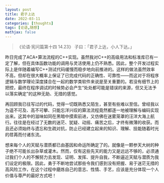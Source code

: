 ```yaml
---
layout: post
title: 君子上达
date: 2022-03-11
categories: [thoughts]
tags: [论语,随想]
mathjax: false
---
```


> 《论语·宪问篇第十四 14.23》 子曰：「君子上达，小人下达。」

昨日完成了ACA+算法流程的C++实现。虽然我对C++的高级用法和标准库已有一定了解，但在具体函数功能的调用与灵活使用上仍不熟悉。因此，整个开发过程实际上是伴随着编写C++测试代码缓慢而稳步地向前推进的。这样的做法虽然效率不高，但却在很大概率上保证了已完成代码的正确性、可靠性——而这对于将程序逻辑与数学理论深度揉合在一起的数学类软件来说是至关重要的。若没有细节上的把控，最终在程序调试的时候势必会产生“处处都可能是错误的来源，但又无法予以落实确定”的这种无助、无措的感觉。

再回顾我已往写过的代码，觉得一切既熟悉又陌生，甚至有些难以至信。曾经我以为遥不可及、高不可攀、只能忘洋兴叹的算法流程竟然都逐一地被理解与编码实现出来。这其中的滋味如同在黑暗中摸索前进，又仿佛在迷雾笼罩的汪洋大海上航行。往往是在经过了无数的迷茫、犹疑、动摇、痛苦之后，才终有微薄的收获。而且还必须始终与遗忘和生疏对抗，防止已经建立起来的知识、理解、技能随着时光的荏苒而付诸东流。

想来每个人的天赋与潜质都已由基因和命运所确定了的。就像是一颗参天大树的种子绝不可能长出杂草或灌木。然而，仅有这些先天的能力又是远远不够的，必须通过我们个人的不懈努力去发现、证明、发挥、提升自我，不断逼近天赋与潜质为我们设定的极限。因此，勇于不断地尝试那些令我们感到没有把握、易于迷茫无措的高风险工作，在这个过程中磨炼自己的意志、性情、手艺，应该是充分体现一个人价值与尊严的最好方式吧！
